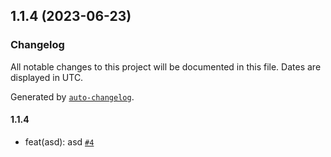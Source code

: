 

## 1.1.4 (2023-06-23)

### Changelog

All notable changes to this project will be documented in this file. Dates are displayed in UTC.

Generated by [`auto-changelog`](https://github.com/CookPete/auto-changelog).

#### 1.1.4

- feat(asd): asd [`#4`](https://github.com/jimmysafe/release/pull/4)